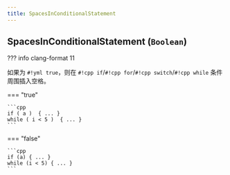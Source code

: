 ```yaml
---
title: SpacesInConditionalStatement
---
```


## SpacesInConditionalStatement (`Boolean`)

??? info
    clang-format 11

如果为 `#!yml true`，则在 `#!cpp if`/`#!cpp for`/`#!cpp switch`/`#!cpp while` 条件周围插入空格。

=== "true"

    ```cpp
    if ( a )  { ... }
    while ( i < 5 )  { ... }
    ```

=== "false"

    ```cpp
    if (a) { ... }
    while (i < 5) { ... }
    ```
